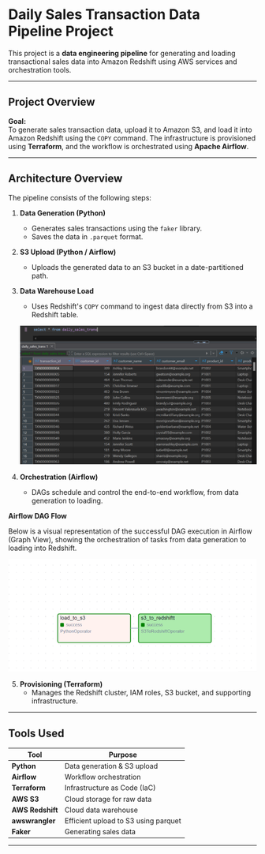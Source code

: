 # Daily Sales Transaction Data Pipeline Project 

This project is a **data engineering pipeline** for generating and loading  transactional sales data into Amazon Redshift using AWS services and orchestration tools.

---

## Project Overview

**Goal:**  
To generate sales transaction data, upload it to Amazon S3, and load it into Amazon Redshift using the `COPY` command. The infrastructure is provisioned using **Terraform**, and the workflow is orchestrated using **Apache Airflow**.

---

## Architecture Overview

The pipeline consists of the following steps:

1. **Data Generation (Python)**  
   - Generates sales transactions using the `faker` library.
   - Saves the data in `.parquet` format.

2. **S3 Upload (Python / Airflow)**  
   - Uploads the generated data to an S3 bucket in a date-partitioned path.

3. **Data Warehouse Load**  
   - Uses Redshift's `COPY` command to ingest data directly from S3 into a Redshift table.

   ![alt text](docs/daily_sales_table.png)

4. **Orchestration (Airflow)**  
   - DAGs schedule and control the end-to-end workflow, from data generation to loading.

**Airflow DAG Flow**

Below is a visual representation of the successful DAG execution in Airflow (Graph View), showing the orchestration of tasks from data generation to loading into Redshift.

![alt text](docs/airflow_graph_view.png)


5. **Provisioning (Terraform)**  
   - Manages the Redshift cluster, IAM roles, S3 bucket, and supporting infrastructure.

---

##  Tools Used

| Tool          | Purpose                                |
|---------------|----------------------------------------|
| **Python**    | Data generation & S3 upload            |
| **Airflow**   | Workflow orchestration                 |
| **Terraform** | Infrastructure as Code (IaC)           |
| **AWS S3**    | Cloud storage for raw data             |
| **AWS Redshift** | Cloud data warehouse                 |
| **awswrangler** | Efficient upload to S3 using parquet |
| **Faker**     | Generating sales data              |

---




